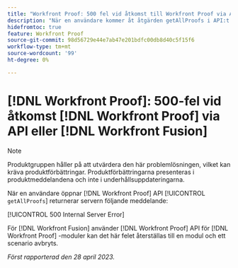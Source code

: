 ```yaml
---
title: "Workfront Proof: 500 fel vid åtkomst till Workfront Proof via API eller Workfront Fusion"
description: "När en användare kommer åt åtgärden getAllProofs i API:t för Korrektur returnerar Workfront-servern meddelandet: 500 internt serverfel"
hidefromtoc: true
feature: Workfront Proof
source-git-commit: 98d56729e44e7ab47e201bdfc00db8d40c5f15f6
workflow-type: tm+mt
source-wordcount: '99'
ht-degree: 0%

---
```



# [!DNL Workfront Proof]: 500-fel vid åtkomst [!DNL Workfront Proof] via API eller [!DNL Workfront Fusion]

>[!NOTE]
>
>Produktgruppen håller på att utvärdera den här problemlösningen, vilket kan kräva produktförbättringar. Produktförbättringarna presenteras i produktmeddelandena och inte i underhållsuppdateringarna.

<!--This article is on Proof and Fusion TOCs-->

När en användare öppnar [!DNL Workfront Proof] API [!UICONTROL `getAllProofs`] returnerar servern följande meddelande:

[!UICONTROL 500 Internal Server Error]

För [!DNL Workfront Fusion] använder [!DNL Workfront Proof] API för [!DNL Workfront Proof] -moduler kan det här felet återställas till en modul och ett scenario avbryts.

_Först rapporterad den 28 april 2023._

